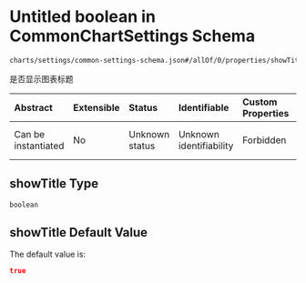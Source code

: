# Untitled boolean in CommonChartSettings Schema

```txt
charts/settings/common-settings-schema.json#/allOf/0/properties/showTitle
```

是否显示图表标题

| Abstract            | Extensible | Status         | Identifiable            | Custom Properties | Additional Properties | Access Restrictions | Defined In                                                                                                 |
| :------------------ | :--------- | :------------- | :---------------------- | :---------------- | :-------------------- | :------------------ | :--------------------------------------------------------------------------------------------------------- |
| Can be instantiated | No         | Unknown status | Unknown identifiability | Forbidden         | Allowed               | none                | [common-settings-schema.json\*](../out/charts/settings/common-settings-schema.json "open original schema") |

## showTitle Type

`boolean`

## showTitle Default Value

The default value is:

```json
true
```
